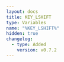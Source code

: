 ```yaml
---
layout: docs
title: KEY_LSHIFT
type: Variables
name: "%KEY_LSHIFT%"
hidden: true
changelog:
  - type: Added
    version: v0.7.2
---
```

